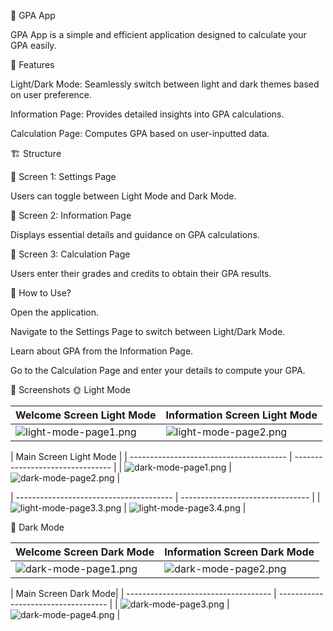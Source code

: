 📘 GPA App

GPA App is a simple and efficient application designed to calculate your GPA easily.

🚀 Features

Light/Dark Mode: Seamlessly switch between light and dark themes based on user preference.

Information Page: Provides detailed insights into GPA calculations.

Calculation Page: Computes GPA based on user-inputted data.

🏗 Structure

📌 Screen 1: Settings Page

Users can toggle between Light Mode and Dark Mode.

📌 Screen 2: Information Page

Displays essential details and guidance on GPA calculations.

📌 Screen 3: Calculation Page

Users enter their grades and credits to obtain their GPA results.

📖 How to Use?

Open the application.

Navigate to the Settings Page to switch between Light/Dark Mode.

Learn about GPA from the Information Page.

Go to the Calculation Page and enter your details to compute your GPA.

📱 Screenshots
🌞 Light Mode

| Welcome Screen Light Mode                   | Information Screen Light Mode    |
| ---------------------------------------     | -------------------------------- |
| ![light-mode-page1.png](./app//src/main/java/com/rubabe/screens/light-mode-page1.png) | ![light-mode-page2.png](./app//src/main/java/com/rubabe/screens/light-mode-page2.png) |

| Main Screen Light Mode |
| ---------------------------------------     | -------------------------------- |
| ![dark-mode-page1.png](./app//src/main/java/com/rubabe/screens/light-mode-page3.1.png) | ![dark-mode-page2.png](./app//src/main/java/com/rubabe/screens/light-mode-page3.2.png) |

| ---------------------------------------     | -------------------------------- |
| ![light-mode-page3.3.png](./app//src/main/java/com/rubabe/screens/light-mode-page3.3.png) | ![light-mode-page3.4.png](./app//src/main/java/com/rubabe/screens/light-mode-page3.4.png) |

🌙 Dark Mode

| Welcome Screen Dark Mode                    | Information Screen Dark Mode          |
| ---------------------------------------     | -----------------------------------   |
| ![dark-mode-page1.png](./app//src/main/java/com/rubabe/screens/dark-mode-page1.png) | ![dark-mode-page2.png](./app//src/main/java/com/rubabe/screens/dark-mode-page2.png) |


| Main Screen Dark Mode|
| ------------------------------------   | -----------------------------------    |
| ![dark-mode-page3.png](./app//src/main/java/com/rubabe/screens/dark-mode-page3.png) | ![dark-mode-page4.png](./app//src/main/java/com/rubabe/screens/dark-mode-page4.png) |